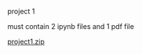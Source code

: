 project 1


must contain 2 ipynb files and 1 pdf file

[project1.zip](https://github.com/YasJaber/CS-SBU-MachineLearning-BSc-2022/files/8457327/project1.zip)
